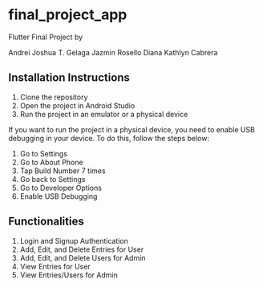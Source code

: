 # final_project_app

Flutter Final Project by 

Andrei Joshua T. Gelaga
Jazmin Rosello
Diana Kathlyn Cabrera

## Installation Instructions

1. Clone the repository
2. Open the project in Android Studio
3. Run the project in an emulator or a physical device

If you want to run the project in a physical device, you need to enable USB debugging in your device. To do this, follow the steps below:

1. Go to Settings
2. Go to About Phone
3. Tap Build Number 7 times
4. Go back to Settings
5. Go to Developer Options
6. Enable USB Debugging


## Functionalities

1. Login and Signup Authentication
2. Add, Edit, and Delete Entries for User
3. Add, Edit, and Delete Users for Admin
4. View Entries for User
5. View Entries/Users for Admin

